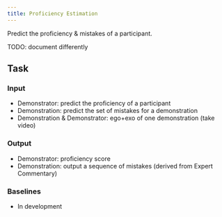 ```yaml
---
title: Proficiency Estimation
---
```


Predict the proficiency & mistakes of a participant.

TODO: document differently

## Task 

### Input
- Demonstrator: predict the proficiency of a participant
- Demonstration: predict the set of mistakes for a demonstration
- Demonstration & Demonstrator: ego+exo of one demonstration (take video)
### Output
- Demonstrator: proficiency score
- Demonstration: output a sequence of mistakes (derived from Expert Commentary)
### Baselines
- In development

